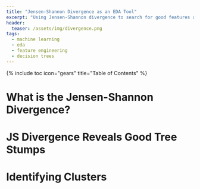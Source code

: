 ```yaml
---
title: "Jensen-Shannon Divergence as an EDA Tool"
excerpt: "Using Jensen-Shannon divergence to search for good features and patterns."
header:
  teaser: /assets/img/divergence.png
tags:
  - machine learning
  - eda
  - feature engineering
  - decision trees
---
```


{% include toc icon="gears" title="Table of Contents" %}

# What is the Jensen-Shannon Divergence?

# JS Divergence Reveals Good Tree Stumps

# Identifying Clusters

